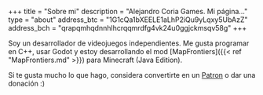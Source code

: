 +++
title = "Sobre mi"
description = "Alejandro Coria Games. Mi página..."
type = "about"
address_btc = "1G1cQa1bXEELE1aLhP2iQu9yLqxy5UbAzZ"
address_bch = "qrapqmhqdnnhlhcrqqmrdfg4vk24u0ggjckmsqv58g"
+++

Soy un desarrollador de videojuegos independientes. Me gusta programar en C++, usar Godot y estoy desarrollando el mod [MapFrontiers]({{< ref "MapFrontiers.md" >}}) para Minecraft (Java Edition).

Si te gusta mucho lo que hago, considera convertirte en un [Patron](https://www.patreon.com/alejandrocoria) o dar una donación :)
